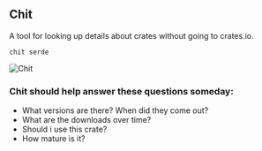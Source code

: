 ## Chit

A tool for looking up details about crates without going to crates.io.

`chit serde`

![Chit]( https://github.com/peterheesterman/chit/blob/master/readme-images/chit_serde.png?raw=true "Chit")

### Chit should help answer these questions someday:
  - What versions are there? When did they come out?
  - What are the downloads over time?
  - Should i use this crate? 
  - How mature is it? <Star rating>
